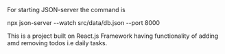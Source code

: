For starting JSON-server the command is 

npx json-server --watch src/data/db.json --port 8000

This is a project built on React.js Framework having functionality of adding amd removing todos i.e daily tasks.